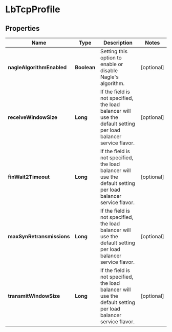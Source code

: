 # LbTcpProfile

## Properties
Name | Type | Description | Notes
------------ | ------------- | ------------- | -------------
**nagleAlgorithmEnabled** | **Boolean** | Setting this option to enable or disable Nagle&#x27;s algorithm. |  [optional]
**receiveWindowSize** | **Long** | If the field is not specified, the load balancer will use the default setting per load balancer service flavor.  |  [optional]
**finWait2Timeout** | **Long** | If the field is not specified, the load balancer will use the default setting per load balancer service flavor.  |  [optional]
**maxSynRetransmissions** | **Long** | If the field is not specified, the load balancer will use the default setting per load balancer service flavor.  |  [optional]
**transmitWindowSize** | **Long** | If the field is not specified, the load balancer will use the default setting per load balancer service flavor.  |  [optional]
